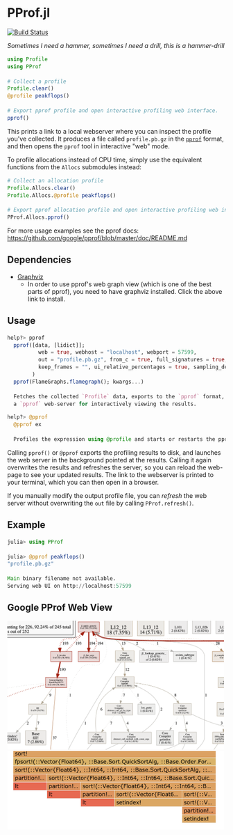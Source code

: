 # PProf.jl

[![Build Status](https://travis-ci.com/vchuravy/PProf.jl.svg?branch=master)](https://travis-ci.com/vchuravy/PProf.jl)


*Sometimes I need a hammer, sometimes I need a drill, this is a hammer-drill*

```julia
using Profile
using PProf

# Collect a profile
Profile.clear()
@profile peakflops()

# Export pprof profile and open interactive profiling web interface.
pprof()
```

This prints a link to a local webserver where you can inspect the profile you've collected. It produces a file called `profile.pb.gz` in the [`pprof`](https://github.com/google/pprof) format, and then opens the `pprof` tool in interactive "web" mode.

To profile allocations instead of CPU time, simply use the equivalent functions from the `Allocs` submodules instead:
```julia
# Collect an allocation profile
Profile.Allocs.clear()
Profile.Allocs.@profile peakflops()

# Export pprof allocation profile and open interactive profiling web interface.
PProf.Allocs.pprof()
```

For more usage examples see the pprof docs: https://github.com/google/pprof/blob/master/doc/README.md

## Dependencies
- [Graphviz](https://www.graphviz.org/)
    - In order to use pprof's web graph view (which is one of the best parts of pprof), you need to have graphviz installed. Click the above link to install.

## Usage
```julia
help?> pprof
  pprof([data, [lidict]];
          web = true, webhost = "localhost", webport = 57599,
          out = "profile.pb.gz", from_c = true, full_signatures = true, drop_frames = "",
          keep_frames = "", ui_relative_percentages = true, sampling_delay = nothing,
        )
  pprof(FlameGraphs.flamegraph(); kwargs...)

  Fetches the collected `Profile` data, exports to the `pprof` format, and (optionally) opens
  a `pprof` web-server for interactively viewing the results.
```
```julia
help?> @pprof
  @pprof ex

  Profiles the expression using @profile and starts or restarts the pprof() web UI with default arguments.
```

Calling `pprof()` or `@pprof` exports the profiling results to disk, and launches the web server in the background pointed at the results. Calling it again overwrites the results and refreshes the server, so you can reload the web-page to see your updated results. The link to the webserver is printed to your terminal, which you can then open in a browser.

If you manually modify the output profile file, you can _refresh_ the web server without overwriting the `out` file by calling `PProf.refresh()`.

## Example
```julia
julia> using PProf

julia> @pprof peakflops()
"profile.pb.gz"

Main binary filename not available.
Serving web UI on http://localhost:57599
```


## Google PProf Web View
<img width=500px src="docs/graph.png" alt="graph"/>

<img width=500px src="docs/flamegraph.png" alt="flamegraph"/>
